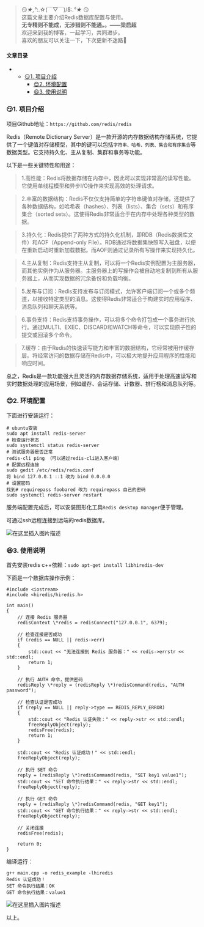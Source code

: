 







> 
> 😏*★,°*:.☆(￣▽￣)/$:*.°★* 😏  
>  这篇文章主要介绍Redis数据库配置与使用。  
>  **无专精则不能成，无涉猎则不能通。。——梁启超**  
>  欢迎来到我的博客，一起学习，共同进步。  
>  喜欢的朋友可以关注一下，下次更新不迷路🥞
> 
> 
> 




#### 文章目录


* + [:smirk:1. 项目介绍](#smirk1__7)
	+ [:blush:2. 环境配置](#blush2__29)
	+ [:satisfied:3. 使用说明](#satisfied3__51)




### 😏1. 项目介绍


项目Github地址：`https://github.com/redis/redis`


Redis（Remote Dictionary Server）是一款开源的内存数据结构存储系统，它提供了一个键值对存储模型，其中的键可以包括`字符串、哈希、列表、集合和有序集合`等数据类型。它支持持久化、主从复制、集群和事务等功能。


以下是一些关键特性和用途：



> 
> 1.高性能：Redis将数据存储在内存中，因此可以实现非常高的读写性能。它使用单线程模型和异步I/O操作来实现高效的处理请求。
> 
> 
> 



> 
> 2.丰富的数据结构：Redis不仅仅支持简单的字符串键值对存储，还提供了各种数据结构，如哈希表（hashes）、列表（lists）、集合（sets）和有序集合（sorted sets）。这使得Redis非常适合于在内存中处理各种类型的数据。
> 
> 
> 



> 
> 3.持久化：Redis提供了两种方式的持久化机制，即RDB（Redis数据库文件）和AOF（Append-only File）。RDB通过将数据集快照写入磁盘，以便在重新启动时重新加载数据。而AOF则通过记录所有写操作来实现持久化。
> 
> 
> 



> 
> 4.主从复制：Redis支持主从复制，可以将一个Redis实例配置为主服务器，而其他实例作为从服务器。主服务器上的写操作会被自动地复制到所有从服务器上，从而实现数据的冗余备份和负载均衡。
> 
> 
> 



> 
> 5.发布与订阅：Redis支持发布与订阅模式，允许客户端订阅一个或多个频道，以接收特定类型的消息。这使得Redis非常适合于构建实时应用程序、消息队列和聊天系统等。
> 
> 
> 



> 
> 6.事务支持：Redis支持事务操作，可以将多个命令打包成一个事务进行执行。通过MULTI、EXEC、DISCARD和WATCH等命令，可以实现原子性的提交或回滚多个命令。
> 
> 
> 



> 
> 7.缓存：由于Redis的快速读写能力和丰富的数据结构，它经常被用作缓存层。将经常访问的数据存储在Redis中，可以极大地提升应用程序的性能和响应时间。
> 
> 
> 


总之，Redis是一款功能强大且灵活的内存数据存储系统，适用于处理高速读写和实时数据处理的应用场景，例如缓存、会话存储、计数器、排行榜和消息队列等。


### 😊2. 环境配置


下面进行安装运行：



```
# ubuntu安装
sudo apt install redis-server
# 检查运行状态
sudo systemctl status redis-server
# 测试服务器是否正常
redis-cli ping （可以通过redis-cli进入客户端）
# 配置远程连接
sudo gedit /etc/redis/redis.conf
将 bind 127.0.0.1 ::1 改为 bind 0.0.0.0
# 设置密码
找到# requirepass foobared 改为 requirepass 自己的密码
sudo systemctl redis-server restart

```

服务端配置完成后，可以安装图形化工具`Redis desktop manager`便于管理。


可通过ssh远程连接到远端的redis数据库。


![在这里插入图片描述](https://img-blog.csdnimg.cn/ac15f3ca27604ea6baff990ddb8ad445.png)


### 😆3. 使用说明


首先安装redis c++依赖：`sudo apt-get install libhiredis-dev`


下面是一个数据库操作示例：



```
#include <iostream>
#include <hiredis/hiredis.h>

int main()
{
    // 连接 Redis 服务器
    redisContext \*redis = redisConnect("127.0.0.1", 6379);

    // 检查连接是否成功
    if (redis == NULL || redis->err)
    {
        std::cout << "无法连接到 Redis 服务器：" << redis->errstr << std::endl;
        return 1;
    }

    // 执行 AUTH 命令，提供密码
    redisReply \*reply = (redisReply \*)redisCommand(redis, "AUTH password");

    // 检查认证是否成功
    if (reply == NULL || reply->type == REDIS_REPLY_ERROR)
    {
        std::cout << "Redis 认证失败：" << reply->str << std::endl;
        freeReplyObject(reply);
        redisFree(redis);
        return 1;
    }

    std::cout << "Redis 认证成功！" << std::endl;
    freeReplyObject(reply);

    // 执行 SET 命令
    reply = (redisReply \*)redisCommand(redis, "SET key1 value1");
    std::cout << "SET 命令执行结果：" << reply->str << std::endl;
    freeReplyObject(reply);

    // 执行 GET 命令
    reply = (redisReply \*)redisCommand(redis, "GET key1");
    std::cout << "GET 命令执行结果：" << reply->str << std::endl;
    freeReplyObject(reply);

    // 关闭连接
    redisFree(redis);

    return 0;
}

```

编译运行：



```
g++ main.cpp -o redis_example -lhiredis
Redis 认证成功！
SET 命令执行结果：OK
GET 命令执行结果：value1

```

![在这里插入图片描述](https://img-blog.csdnimg.cn/6cbcd6c17cec4dba9bb3c0f895f02fa2.png)


以上。





